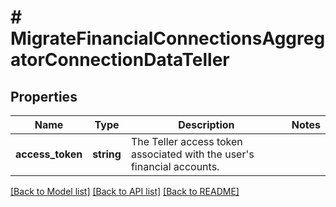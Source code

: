 # # MigrateFinancialConnectionsAggregatorConnectionDataTeller

## Properties

Name | Type | Description | Notes
------------ | ------------- | ------------- | -------------
**access_token** | **string** | The Teller access token associated with the user&#39;s financial accounts. |

[[Back to Model list]](../../README.md#models) [[Back to API list]](../../README.md#endpoints) [[Back to README]](../../README.md)
